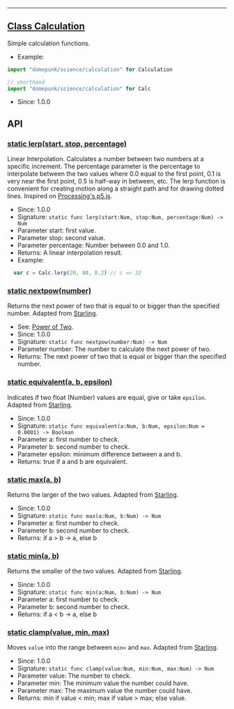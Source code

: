 <!-- file: domepunk/science/calculation.wren -->
<!-- documentation automatically generated using domepunk/tools/doc -->
---
## [Class Calculation](https://github.com/ninjascl/domepunk/blob/main/domepunk/science/calculation.wren#L13)


Simple calculation functions.
- Example:
```js
import "domepunk/science/calculation" for Calculation

// shorthand
import "domepunk/science/calculation" for Calc
```
- Since: 1.0.0

## API

### [static lerp(start, stop, percentage)](https://github.com/ninjascl/domepunk/blob/main/domepunk/science/calculation.wren#L34)


Linear Interpolation.
Calculates a number between two numbers at a specific increment.
The percentage parameter is the percentage to interpolate between the two values where 0.0
equal to the first point, 0.1 is very near the first point, 0.5 is half-way in between, etc.
The lerp function is convenient for creating motion along a straight path and for drawing
dotted lines.
Inspired on [Processing's p5.js](https://github.com/processing/p5.js/blob/main/src/math/calculation.js).

- Since: 1.0.0
- Signature: `static func lerp(start:Num, stop:Num, percentage:Num) -> Num`
- Parameter start: first value.
- Parameter stop: second value.
- Parameter percentage: Number between 0.0 and 1.0.
- Returns: A linear interpolation result.
- Example:
```js
  var c = Calc.lerp(20, 80, 0.2) // c => 32
```

### [static nextpow(number)](https://github.com/ninjascl/domepunk/blob/main/domepunk/science/calculation.wren#L47)


Returns the next power of two that is equal to or bigger than the specified number.
Adapted from [Starling](https://raw.githubusercontent.com/Gamua/Starling-Framework/v2.0/starling/src/starling/utils/MathUtil.as).
- See: [Power of Two](https://en.wikipedia.org/wiki/Power_of_two#Fast_algorithm_to_check_if_a_positive_number_is_a_power_of_two).
- Since: 1.0.0
- Signature: `static func nextpow(number:Num) -> Num`
- Parameter number: The number to calculate the next power of two.
- Returns: The next power of two that is equal or bigger than the specified number.

### [static equivalent(a, b, epsilon)](https://github.com/ninjascl/domepunk/blob/main/domepunk/science/calculation.wren#L73)


Indicates if two float (Number) values are equal, give or take `epsilon`.
Adapted from [Starling](https://raw.githubusercontent.com/Gamua/Starling-Framework/v2.0/starling/src/starling/utils/MathUtil.as).
- Since: 1.0.0
- Signature: `static func equivalent(a:Num, b:Num, epsilon:Num = 0.0001) -> Boolean`
- Parameter a: first number to check.
- Parameter b: second number to check.
- Parameter epsilon: minimum difference between a and b.
- Returns: true if a and b are equivalent.

### [static max(a, b)](https://github.com/ninjascl/domepunk/blob/main/domepunk/science/calculation.wren#L86)


Returns the larger of the two values.
Adapted from [Starling](https://raw.githubusercontent.com/Gamua/Starling-Framework/v2.0/starling/src/starling/utils/MathUtil.as).
- Since: 1.0.0
- Signature: `static func max(a:Num, b:Num) -> Num`
- Parameter a: first number to check.
- Parameter b: second number to check.
- Returns: if a > b -> a, else b

### [static min(a, b)](https://github.com/ninjascl/domepunk/blob/main/domepunk/science/calculation.wren#L99)


Returns the smaller of the two values.
Adapted from [Starling](https://raw.githubusercontent.com/Gamua/Starling-Framework/v2.0/starling/src/starling/utils/MathUtil.as).
- Since: 1.0.0
- Signature: `static func min(a:Num, b:Num) -> Num`
- Parameter a: first number to check.
- Parameter b: second number to check.
- Returns: if a < b -> a, else b

### [static clamp(value, min, max)](https://github.com/ninjascl/domepunk/blob/main/domepunk/science/calculation.wren#L113)


Moves `value` into the range between `min<` and `max`.
Adapted from [Starling](https://raw.githubusercontent.com/Gamua/Starling-Framework/v2.0/starling/src/starling/utils/MathUtil.as).
- Since: 1.0.0
- Signature: `static func clamp(value:Num, min:Num, max:Num) -> Num`
- Parameter value: The number to check.
- Parameter min: The minimum value the number could have.
- Parameter max: The maximum value the number could have.
- Returns: min if value < min; max if value > max; else value.
